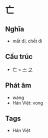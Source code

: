 # 亡

## Nghĩa

* mất đi, chết đi

## Cấu trúc
* 亡 = [亠](亠.md) [フ](フ.md)

## Phát âm

* wáng
* Hán Việt: vong

## Tags
* Hán Việt

<script>window.HANZI_FIELD='亡';</script>
